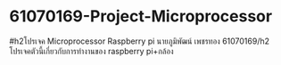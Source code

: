 # 61070169-Project-Microprocessor
#h2โปรเจค Microprocessor Raspberry pi นายภูมิพัฒน์ เพชรทอง 61070169/h2 <br>
โปรเจคตัวนี้เกี่ยวกับการทำงานของ raspberry pi+กล้อง
